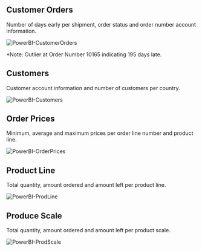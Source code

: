 ## Customer Orders

Number of days early per shipment, order status and order number account information.

![PowerBI-CustomerOrders](https://user-images.githubusercontent.com/59748085/224187280-2e8ff501-1318-498c-954e-44b4c6801bc2.JPG)

*Note: Outlier at Order Number 10165 indicating 195 days late.

## Customers

Customer account information and number of customers per country.

![PowerBI-Customers](https://user-images.githubusercontent.com/59748085/224188415-ebfcab4e-4e43-4136-ad09-58e4b351bd5f.JPG)

## Order Prices

Minimum, average and maximum prices per order line number and product line.

![PowerBI-OrderPrices](https://user-images.githubusercontent.com/59748085/224187717-caf97063-e87d-4662-bb72-c2deda073def.JPG)

## Product Line

Total quantity, amount ordered and amount left per product line.

![PowerBI-ProdLine](https://user-images.githubusercontent.com/59748085/224187749-5c781a8b-ef43-4136-8bf0-6faa06434683.JPG)

## Produce Scale

Total quantity, amount ordered and amount left per product scale.

![PowerBI-ProdScale](https://user-images.githubusercontent.com/59748085/224187768-74346a25-bcbf-450e-b43d-0fa52ae96ca2.JPG)
